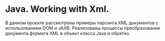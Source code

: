 # Java. Working with Xml.

В данном проекте рассмотрены примеры парсинга XML документов с использованием DOM и JAXB. Реализованы процессы преобразования документа формата XML в объект класса Java и обратно.